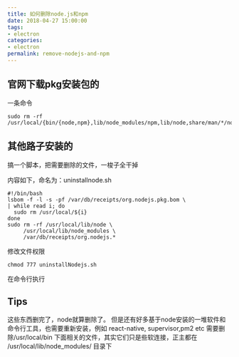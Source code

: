 ```yaml
---
title: 如何删除node.js和npm
date: 2018-04-27 15:00:00
tags:
- electron
categories:
- electron
permalink: remove-nodejs-and-npm
---
```


## 官网下载pkg安装包的

一条命令 

```
sudo rm -rf /usr/local/{bin/{node,npm},lib/node_modules/npm,lib/node,share/man/*/node.*}
```

## 其他路子安装的

搞一个脚本，把需要删除的文件，一梭子全干掉

内容如下，命名为：uninstallnode.sh

```
#!/bin/bash
lsbom -f -l -s -pf /var/db/receipts/org.nodejs.pkg.bom \
| while read i; do
  sudo rm /usr/local/${i}
done
sudo rm -rf /usr/local/lib/node \
     /usr/local/lib/node_modules \
     /var/db/receipts/org.nodejs.*
```

修改文件权限 

```
chmod 777 uninstallNodejs.sh 
```

在命令行执行

## Tips

这些东西删完了，node就算删除了。 
但是还有好多基于node安装的一堆软件和命令行工具，也需要重新安装，例如 react-native, supervisor,pm2 etc 
需要删除/usr/local/bin 下面相关的文件，其实它们只是些软连接，正主都在 /usr/local/lib/node_modules/ 目录下
